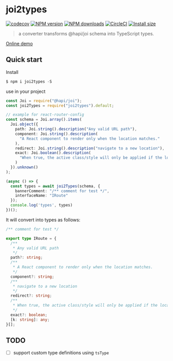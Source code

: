# joi2types

[![codecov](https://codecov.io/gh/ycjcl868/joi2Types/branch/master/graph/badge.svg)](https://codecov.io/gh/ycjcl868/joi2Types) [![NPM version](https://img.shields.io/npm/v/joi2types.svg?style=flat)](https://npmjs.org/package/joi2types) [![NPM downloads](http://img.shields.io/npm/dm/joi2types.svg?style=flat)](https://npmjs.org/package/joi2types) [![CircleCI](https://circleci.com/gh/ycjcl868/joi2types/tree/master.svg?style=svg)](https://circleci.com/gh/ycjcl868/joi2types/tree/master) [![Install size](https://badgen.net/packagephobia/install/joi2types)](https://packagephobia.now.sh/result?p=joi2types)

> a converter transforms @hapi/joi schema into TypeScript types.

[Online demo](https://runkit.com/ycjcl868/joi2types)

## Quick start

Install

```ts
$ npm i joi2types -S
```

use in your project

```ts
const Joi = require("@hapi/joi");
const joi2Types = require("joi2types").default;

// example for react-router-config
const schema = Joi.array().items(
  Joi.object({
    path: Joi.string().description("Any valid URL path"),
    component: Joi.string().description(
      "A React component to render only when the location matches."
    ),
    redirect: Joi.string().description("navigate to a new location"),
    exact: Joi.boolean().description(
      "When true, the active class/style will only be applied if the location is matched exactly."
    )
  }).unknown()
);

(async () => {
  const types = await joi2Types(schema, {
    bannerComment: "/** comment for test */",
    interfaceName: "IRoute"
  });
  console.log('types', types)
})();
```

It will convert into types as follows:

```ts
/** comment for test */

export type IRoute = {
  /**
   * Any valid URL path
   */
  path?: string;
  /**
   * A React component to render only when the location matches.
   */
  component?: string;
  /**
   * navigate to a new location
   */
  redirect?: string;
  /**
   * When true, the active class/style will only be applied if the location is matched exactly.
   */
  exact?: boolean;
  [k: string]: any;
}[];
```

## TODO

- [ ] support custom type definitions using `tsType`
